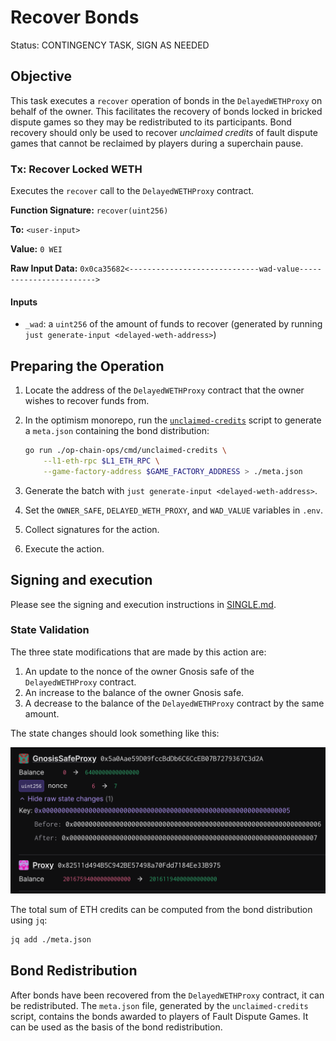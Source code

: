 # Recover Bonds

Status: CONTINGENCY TASK, SIGN AS NEEDED

## Objective

This task executes a `recover` operation of bonds in the `DelayedWETHProxy` on behalf of the owner. This facilitates the recovery of bonds locked in bricked dispute games so they may be redistributed to its participants. Bond recovery should only be used to recover _unclaimed credits_ of fault dispute games that cannot be reclaimed by players during a superchain pause.

### Tx: Recover Locked WETH

Executes the `recover` call to the `DelayedWETHProxy` contract.

**Function Signature:** `recover(uint256)`

**To:** `<user-input>`

**Value:** `0 WEI`

**Raw Input Data:** `0x0ca35682<-----------------------------wad-value------------------------>`

#### Inputs

- `_wad`: a `uint256` of the amount of funds to recover (generated by running `just generate-input <delayed-weth-address>`)

## Preparing the Operation

1. Locate the address of the `DelayedWETHProxy` contract that the owner wishes to recover funds from.

2. In the optimism monorepo, run the [`unclaimed-credits`](https://github.com/ethereum-optimism/optimism/blob/develop/op-chain-ops/cmd/unclaimed-credits/main.go) script to generate a `meta.json` containing the bond distribution:
    ```sh
    go run ./op-chain-ops/cmd/unclaimed-credits \
        --l1-eth-rpc $L1_ETH_RPC \
        --game-factory-address $GAME_FACTORY_ADDRESS > ./meta.json
    ```

3. Generate the batch with `just generate-input <delayed-weth-address>`.

4. Set the `OWNER_SAFE`, `DELAYED_WETH_PROXY`, and `WAD_VALUE` variables in `.env`.

5. Collect signatures for the action.

6. Execute the action.

## Signing and execution

Please see the signing and execution instructions in [SINGLE.md](../../../../SINGLE.md).

### State Validation

The three state modifications that are made by this action are:

1. An update to the nonce of the owner Gnosis safe of the `DelayedWETHProxy` contract.
2. An increase to the balance of the owner Gnosis safe.
3. A decrease to the balance of the `DelayedWETHProxy` contract by the same amount.

The state changes should look something like this:

![state-diff](./images/state_diff.png)

The total sum of ETH credits can be computed from the bond distribution using `jq`:
```sh
jq add ./meta.json
```

## Bond Redistribution

After bonds have been recovered from the `DelayedWETHProxy` contract, it can be redistributed.
The `meta.json` file, generated by the `unclaimed-credits` script, contains the bonds awarded to players of Fault Dispute Games. It can be used as the basis of the bond redistribution.


